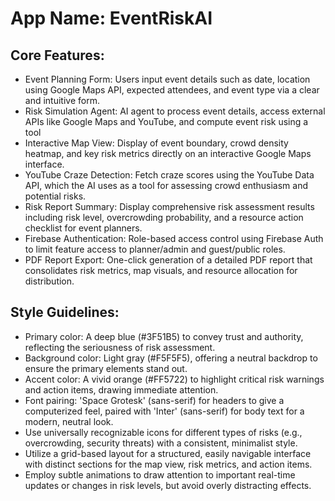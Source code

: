 # **App Name**: EventRiskAI

## Core Features:

- Event Planning Form: Users input event details such as date, location using Google Maps API, expected attendees, and event type via a clear and intuitive form.
- Risk Simulation Agent: AI agent to process event details, access external APIs like Google Maps and YouTube, and compute event risk using a tool
- Interactive Map View: Display of event boundary, crowd density heatmap, and key risk metrics directly on an interactive Google Maps interface.
- YouTube Craze Detection: Fetch craze scores using the YouTube Data API, which the AI uses as a tool for assessing crowd enthusiasm and potential risks.
- Risk Report Summary: Display comprehensive risk assessment results including risk level, overcrowding probability, and a resource action checklist for event planners.
- Firebase Authentication: Role-based access control using Firebase Auth to limit feature access to planner/admin and guest/public roles.
- PDF Report Export: One-click generation of a detailed PDF report that consolidates risk metrics, map visuals, and resource allocation for distribution.

## Style Guidelines:

- Primary color: A deep blue (#3F51B5) to convey trust and authority, reflecting the seriousness of risk assessment.
- Background color: Light gray (#F5F5F5), offering a neutral backdrop to ensure the primary elements stand out.
- Accent color: A vivid orange (#FF5722) to highlight critical risk warnings and action items, drawing immediate attention.
- Font pairing: 'Space Grotesk' (sans-serif) for headers to give a computerized feel, paired with 'Inter' (sans-serif) for body text for a modern, neutral look.
- Use universally recognizable icons for different types of risks (e.g., overcrowding, security threats) with a consistent, minimalist style.
- Utilize a grid-based layout for a structured, easily navigable interface with distinct sections for the map view, risk metrics, and action items.
- Employ subtle animations to draw attention to important real-time updates or changes in risk levels, but avoid overly distracting effects.